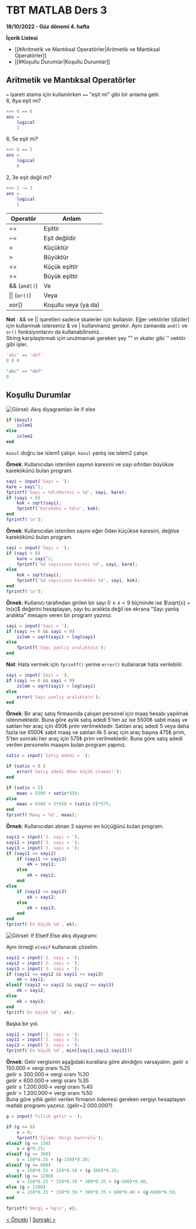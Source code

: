 # TBT MATLAB Ders 3 
**18/10/2022 - Güz dönemi 4. hafta**

**İçerik Listesi**
- [[#Aritmetik ve Mantıksal Operatörler|Aritmetik ve Mantıksal Operatörler]]
- [[#Koşullu Durumlar|Koşullu Durumlar]]


## Aritmetik ve Mantıksal Operatörler
`=` işareti atama için kullanılırken `==` "eşit mi" gibi bir anlama gelir. \
6, 6ya eşit mi?
```matlab
>>> 6 == 6
ans =
	logical
	1
```
6, 5e eşit mi?
```matlab
>>> 6 == 5
ans =
	logical
	0
```
2, 3e eşit değil mi?
```matlab
>>> 2 ~= 3
ans = 
	logical
	1
```

| Operatör  | Anlam  | 
|---|---|
| == | Eşittir  |   
| ~= | Eşit değildir  |  
| < | Küçüktür  |  
| > | Büyüktür |
| <= | Küçük eşittir |
| >= | Büyük eşittir |
| && (`and()`) | Ve |
| \|\| (`or()`) | Veya |
| xor()  | Koşullu veya (ya da) |

**Not** : && ve \|\| işaretleri sadece skalerler için kullanılır. Eğer vektörler (diziler) için kullanmak isterseniz & ve \| kullanmanız gerekir. Aynı zamanda `and()` ve `or()` fonksiyonlarını da kullanabilirsiniz. \
String karşılaştırmak için unutmamak gereken şey "" ın skaler gibi '' vektör gibi işler.
```matlab
'abc' == 'def' 
0 0 0 

"abc" == "def"
0
```

## Koşullu Durumlar
![Görsel: Akış diyagramları ile if else ](https://external-content.duckduckgo.com/iu/?u=https%3A%2F%2Fcdn.educba.com%2Facademy%2Fwp-content%2Fuploads%2F2019%2F08%2FIf-Else-Statement-Flow-Diagram-2.png&f=1&nofb=1&ipt=6be0f477956ab59f93758a25ec9a76dfed28cc1a402bddba36b18c97676e0aa8&ipo=images)

```matlab
if (kosul)
	islem1
else
	islem2
end
```
`kosul` doğru ise islem1 çalışır. `kosul` yanlış ise islem2 çalışır.

**Örnek**: Kullanıcıdan istenilen sayının karesini ve sayı sıfırdan büyükse karekökünü bulan program.
```matlab
sayi = input('Sayı = ');
kare = sayi^2;
fprintf('Sayı = %d\nKaresi = %d', sayi, kare);
if (sayi > 0)
	kok = sqrt(sayi);
	fprintf('Karekökü = %d\n', kok);
end
fprintf('\n');
```

**Örnek**: Kullanıcıdan istenilen sayını eğer 0dan küçükse karesini, değilse karekökünü bulan program.
```matlab
sayi = input('Sayı = ');
if (sayi < 0)
	kare = sayi^2;
	fprintf('%d sayısının karesi %d', sayi, kare);
else
	kok = sqrt(sayi);
	fprintf('%d sayısının karekökü %d', sayi, kok);
end
fprintf('\n');
```

**Örnek**: Kullanıcı tarafından girilen bir sayı $0 \le x < 9$ biçminde ise $\sqrt{x} + ln(x)$ değerini hesaplayan, sayı bu aralıkta değil ise ekrana "Sayı yanlış aralıkta" mesajını veren bir program yazınız.

```matlab
sayi = input('Sayı = ');
if (sayi >= 0 && sayi < 9)
	islem = sqrt(sayi) + log(sayi)
else
	fprintf('Sayı yanlış aralıkta\n');
end
```
**Not**: Hata vermek için `fprintf()` yerine `error()` kullanarak hata verilebilir.
```matlab
sayi = input('Sayı = ');
if (sayi >= 0 && sayi < 9)
	islem = sqrt(sayi) + log(sayi)
else
	error('Sayı yanlış aralıkta\n');
end
```

 **Örnek**: Bir araç satış firmasında çalışan personel için maaş hesabı yapılmak istenmektedir. Buna göre aylık satış adedi 5'ten az ise 5500₺ sabit maaş ve satılan her araç için 450₺ prim verilmektedir. Satılan araç adedi 5 veya daha fazla ise 6500₺ sabit maaş ve satılan ilk 5 araç için araç başına 475₺ prim, 5'ten sonraki her araç için 575₺ prim verilmektedir. Buna göre satış adedi verilen personelin maaşını bulan program yapınız.
```matlab
satis = input('Satış adedi = ');

if (satis < 0 )
	error('Satış adedi 0dan küçük olamaz!');
end

if (satis < 5)
	maas = 5500 + satis*450;
else
	maas = 6500 + 5*450 + (satis-5)*575;
end
fprintf('Maaş = %d', maas);
```

**Örnek**: Kullanıcıdan alınan 3 sayının en küçüğünü bulan program.
```matlab
sayi1 = input('1. sayı = ');
sayi2 = input('2. sayı = ');
sayi3 = input('3. sayı = ');
if (sayi1 <= sayi2)
	if (sayi1 <= sayi3)
		ek = sayi1;
	else
		ek = sayi2;
	end
else
	if (sayi2 <= sayi3)
		ek = sayi2;
	else 
		ek = sayi3;
	end
end
fprintf('En küçük %d', ek);
```

![Görsel: If Elseif Else akış diyagramı](https://external-content.duckduckgo.com/iu/?u=http%3A%2F%2Ftutlane.com%2Fimages%2Fswift%2Fswift-if-else-if-statement-algorithm-diagram.png&f=1&nofb=1&ipt=d6a7d334f4fcac8ebadbf6d1c298c6c24cad82673bb762bad406bdc1819d71bd&ipo=images)

Aynı örneği `elseif` kullanarak çözelim.

```matlab
sayi1 = input('1. sayı = ');
sayi2 = input('2. sayı = ');
sayi3 = input('3. sayı = ');
if (sayi1 <= sayi2 && sayi1 <= sayi3)
	ek = sayi1;
elseif (sayi2 <= sayi1 && sayi2 <= sayi3)
	ek = sayi2;
else 
	ek = sayi3;
end
fpritf('En küçük %d', ek);
``` 

Başka bir yol.
```matlab
sayi1 = input('1. sayı = ');
sayi2 = input('2. sayı = ');
sayi3 = input('3. sayı = ');
fprintf('En küçük %d', min([sayi1,sayi2,sayi3]))
```

**Örnek**: Gelir vergisinin aşağıdaki kurallara göre alındığını varsayalım.
$gelir \le 150.000 \rightarrow$ vergi oranı %25 \
$gelir \le 300.000 \rightarrow$ vergi oranı %30 \
$gelir \le 600.000 \rightarrow$ vergi oranı %35 \
$gelir \le 1.200.000 \rightarrow$ vergi oranı %40 \
$gelir > 1.200.000 \rightarrow$ vergi oranı %50 \
Buna göre yıllık geliri verilen firmanın ödemesi gereken vergiyi hesaplayan matlab programı yazınız. (gelir=2.000.000?)
```matlab
g = input('Yıllık gelir = ');

if (g <= 0)
	v = 0;
	fprintf('İşlem: Vergi kontrolü');
elseif (g <= 150)
	v = g*0.25;
elseif (g <= 300)
	v = 150*0.25 + (g-150)*0.30;
elseif (g <= 600)
	v = 150*0.25 + 150*0.30 + (g-300)*0.35;
elseif (g <= 1200)
	v = 150*0.25 * 150*0.30 * 300*0.35 + (g-600)*0.40;
else (g > 1200)
	v = 150*0.25 * 150*0.30 * 300*0.35 + 600*0.40 + (g-600)*0.50;
end

fprintf('Vergi = %g\n', v); 
```

[< Önceki](ders2.md) | [Sonraki >](ders4.md)